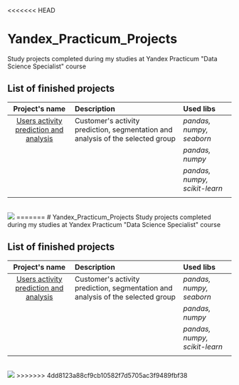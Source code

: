 <<<<<<< HEAD
# Yandex_Practicum_Projects
Study projects completed during my studies at Yandex Practicum "Data Science Specialist" course

## List of finished projects

| Project's name | Description | Used libs | 
| :--------: | :------------| :---------------------- |
| [Users activity prediction and analysis](project_06_users_activity_prediction_analysis) | Customer's activity prediction, segmentation and analysis of the selected group| *pandas, numpy, seaborn* |
|  ||*pandas, numpy*|
|  | |*pandas, numpy, scikit-learn*|
|  |  |

<br>
<img src='https://downloader.disk.yandex.ru/preview/94034d6c1cf8d511771f4940f1cdb66468f1403706f4a1509e8f554925a521f8/67fdaed6/9Plux66xoxhwUlxgsAtA9T336CTKDxweWhrE9dcmgwchQ718ZOQVhQom1QunUlATdOsJ3WAmFGe2w4-GHQHy4g%3D%3D?uid=0&filename=2025-04-14_23-54-47.png&disposition=inline&hash=&limit=0&content_type=image%2Fpng&owner_uid=0&tknv=v2&size=890x890'>
=======
# Yandex_Practicum_Projects
Study projects completed during my studies at Yandex Practicum "Data Science Specialist" course

## List of finished projects

| Project's name | Description | Used libs | 
| :--------: | :------------| :---------------------- |
| [Users activity prediction and analysis](project_06_users_activity_prediction_analysis) | Customer's activity prediction, segmentation and analysis of the selected group| *pandas, numpy, seaborn* |
|  ||*pandas, numpy*|
|  | |*pandas, numpy, scikit-learn*|
|  |  |

<br>
<img src='https://downloader.disk.yandex.ru/preview/94034d6c1cf8d511771f4940f1cdb66468f1403706f4a1509e8f554925a521f8/67fdaed6/9Plux66xoxhwUlxgsAtA9T336CTKDxweWhrE9dcmgwchQ718ZOQVhQom1QunUlATdOsJ3WAmFGe2w4-GHQHy4g%3D%3D?uid=0&filename=2025-04-14_23-54-47.png&disposition=inline&hash=&limit=0&content_type=image%2Fpng&owner_uid=0&tknv=v2&size=890x890'>
>>>>>>> 4dd8123a88cf9cb10582f7d5705ac3f9489fbf38
